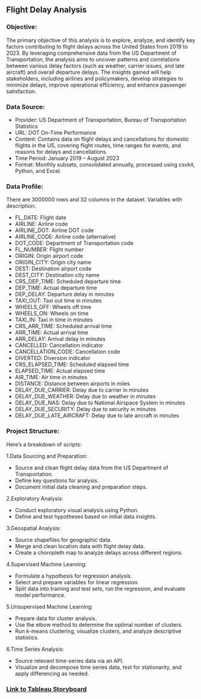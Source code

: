 ## Flight Delay Analysis

### Objective:
The primary objective of this analysis is to explore, analyze, and identify key factors contributing to flight delays across the United States from 2019 to 2023.
By leveraging comprehensive data from the US Department of Transportation, the analysis aims to uncover patterns and correlations between various 
delay factors (such as weather, carrier issues, and late aircraft) and overall departure delays. The insights gained will help stakeholders, including airlines 
and policymakers, develop strategies to minimize delays, improve operational efficiency, and enhance passenger satisfaction.

### Data Source:
- Provider: US Department of Transportation, Bureau of Transportation Statistics
- URL: DOT On-Time Performance
- Content: Contains data on flight delays and cancellations for domestic flights in the 
US, covering flight routes, time ranges for events, and reasons for delays and 
cancellations.
- Time Period: January 2019 – August 2023
- Format: Monthly subsets, consolidated annually, processed using csvkit, Python, 
and Excel.


### Data Profile:
There are 3000000 rows and 32 columns in the dataset.
Variables with description:
- FL_DATE: Flight date
- AIRLINE: Airline code
- AIRLINE_DOT: Airline DOT code
- AIRLINE_CODE: Airline code (alternative)
- DOT_CODE: Department of Transportation code
- FL_NUMBER: Flight number
- ORIGIN: Origin airport code
- ORIGIN_CITY: Origin city name
- DEST: Destination airport code
- DEST_CITY: Destination city name
- CRS_DEP_TIME: Scheduled departure time
- DEP_TIME: Actual departure time
- DEP_DELAY: Departure delay in minutes
- TAXI_OUT: Taxi out time in minutes
- WHEELS_OFF: Wheels off time
- WHEELS_ON: Wheels on time
- TAXI_IN: Taxi in time in minutes
- CRS_ARR_TIME: Scheduled arrival time
- ARR_TIME: Actual arrival time
- ARR_DELAY: Arrival delay in minutes
- CANCELLED: Cancellation indicator
- CANCELLATION_CODE: Cancellation code
- DIVERTED: Diversion indicator
- CRS_ELAPSED_TIME: Scheduled elapsed time
- ELAPSED_TIME: Actual elapsed time
- AIR_TIME: Air time in minutes
- DISTANCE: Distance between airports in miles
- DELAY_DUE_CARRIER: Delay due to carrier in minutes
- DELAY_DUE_WEATHER: Delay due to weather in minutes
- DELAY_DUE_NAS: Delay due to National Airspace System in minutes
- DELAY_DUE_SECURITY: Delay due to security in minutes
- DELAY_DUE_LATE_AIRCRAFT: Delay due to late aircraft in minutes

### Project Structure:
Here’s a breakdown of scripts:

1.Data Sourcing and Preparation:
- Source and clean flight delay data from the US Department of Transportation.
- Define key questions for analysis.
- Document initial data cleaning and preparation steps.

2.Exploratory Analysis:
- Conduct exploratory visual analysis using Python.
- Define and test hypotheses based on initial data insights.

3.Geospatial Analysis:
- Source shapefiles for geographic data.
- Merge and clean location data with flight delay data.
- Create a choropleth map to analyze delays across different regions.

4.Supervised Machine Learning:
- Formulate a hypothesis for regression analysis.
- Select and prepare variables for linear regression.
- Split data into training and test sets, run the regression, and evaluate model performance.

5.Unsupervised Machine Learning:
- Prepare data for cluster analysis.
- Use the elbow method to determine the optimal number of clusters.
- Run k-means clustering, visualize clusters, and analyze descriptive statistics.

6.Time Series Analysis:
- Source relevant time-series data via an API.
- Visualize and decompose time series data, test for stationarity, and apply differencing as needed.


### [Link to Tableau Storyboard](https://public.tableau.com/app/profile/femina.kallangadan/viz/flightdelayanalysis_17235940914290/nextstep?publish=yes)
